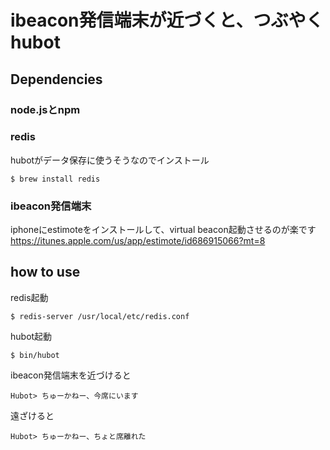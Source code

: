 # ibeacon発信端末が近づくと、つぶやくhubot

## Dependencies

### node.jsとnpm

### redis

hubotがデータ保存に使うそうなのでインストール

```
$ brew install redis
```

### ibeacon発信端末

iphoneにestimoteをインストールして、virtual beacon起動させるのが楽です
https://itunes.apple.com/us/app/estimote/id686915066?mt=8

## how to use

redis起動

```
$ redis-server /usr/local/etc/redis.conf
```

hubot起動

```
$ bin/hubot
```

ibeacon発信端末を近づけると

```
Hubot> ちゅーかねー、今席にいます
```

遠ざけると

```
Hubot> ちゅーかねー、ちょと席離れた
```
